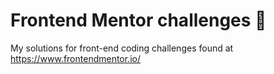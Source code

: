 # Frontend Mentor challenges 🎨
My solutions for front-end coding challenges found at https://www.frontendmentor.io/
